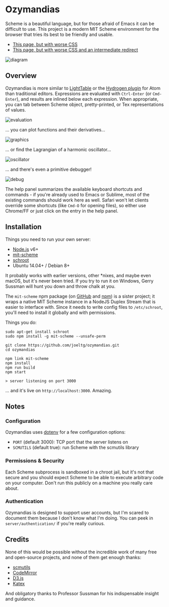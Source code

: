 # Ozymandias
Scheme is a beautiful language, but for those afraid of Emacs it can be difficult to use. 
This project is a modern MIT Scheme environment for the browser that tries its best to be friendly and usable.

- [This page, but with worse CSS](http://joelgustafson.com/ozymandias)
- [This page, but with worse CSS and an intermediate redirect](http://ozymandias.xyz)

![diagram](https://rawgit.com/joeltg/ozymandias/master/docs/images/diagram.svg)

## Overview

Ozymandias is more similar to [LightTable](http://lighttable.com/) or the [Hydrogen plugin](https://atom.io/packages/hydrogen) for Atom than traditional editors. 
Expressions are evaluated with `Ctrl-Enter` (or `Cmd-Enter`), and results are inlined below each expression. 
When appropriate, you can tab between Scheme object, pretty-printed, or Tex representations of values.

![evaluation](https://raw.githubusercontent.com/joeltg/ozymandias/master/docs/images/a.gif)

... you can plot functions and their derivatives...

![graphics](https://raw.githubusercontent.com/joeltg/ozymandias/master/docs/images/b.gif)

... or find the Lagrangian of a harmonic oscillator...

![oscillator](https://raw.githubusercontent.com/joeltg/ozymandias/master/docs/images/d.gif)

... and there's even a primitive debugger!

![debug](https://raw.githubusercontent.com/joeltg/ozymandias/master/docs/images/e.gif)

The help panel summarizes the available keyboard shortcuts and commands - if you're already used to Emacs or Sublime, most of the existing commands should work here as well. Safari won't let clients override some shortcuts (like `Cmd-O` for opening files), so either use Chrome/FF or just click on the entry in the help panel. 

## Installation
Things you need to run your own server:

- [Node.js](https://nodejs.org/en/) v6+
- [mit-scheme](https://github.com/joeltg/mit-scheme)
- [schroot](https://wiki.debian.org/Schroot)
- Ubuntu 14.04+ / Debian 8+

It probably works with earlier versions, other \*nixes, and maybe even macOS, but it's never been tried.
If you try to run it on Windows, Gerry Sussman will hunt you down and throw chalk at you.

The `mit-scheme` npm package (on [GitHub](https://github.com/joeltg/mit-scheme) and [npm](https://www.npmjs.com/package/mit-scheme)) is a sister project; it wraps a native MIT Scheme instance in a NodeJS Duplex Stream that is easier to interface with. Since it needs to write config files to `/etc/schroot`, you'll need to install it globally and with permissions.

Things you do:

```
sudo apt-get install schroot
sudo npm install -g mit-scheme --unsafe-perm

git clone https://github.com/joeltg/ozymandias.git
cd ozymandias

npm link mit-scheme
npm install
npm run build
npm start

> server listening on port 3000
```

... and it's live on `http://localhost:3000`. Amazing.

## Notes

### Configuration
Ozymandias uses [dotenv](https://www.npmjs.com/package/dotenv) for a few configuration options:
- `PORT` (default 3000): TCP port that the server listens on
- `SCMUTILS` (default true): run Scheme with the scmutils library

### Permissions & Security
Each Scheme subprocess is sandboxed in a chroot jail, but it's not that secure and you should expect Scheme to be able to execute arbitrary code on your computer. Don't run this publicly on a machine you really care about.

### Authentication
Ozymandias is designed to support user accounts, but I'm scared to document them because I don't know what I'm doing. You can peek in `server/authentication/` if you're really curious.

## Credits

None of this would be possible without the incredible work of many free and open-source projects, and none of them get enough thanks:

- [scmutils](https://groups.csail.mit.edu/mac/users/gjs/6946/)
- [CodeMirror](https://github.com/codemirror/CodeMirror)
- [D3.js](https://github.com/d3/d3)
- [Katex](https://github.com/Khan/KaTeX)

And obligatory thanks to Professor Sussman for his indispensable insight and guidance.
